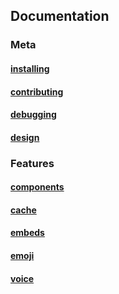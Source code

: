 ## Documentation

### Meta

#### [installing](./installing.md)

#### [contributing](./contributing.md)

#### [debugging](./debugging.md)

#### [design](./design.md)

### Features

#### [components](./components.md)

#### [cache](./cache.md)

#### [embeds](./embeds.md)

#### [emoji](./emoji.md)

#### [voice](./voice.md)

